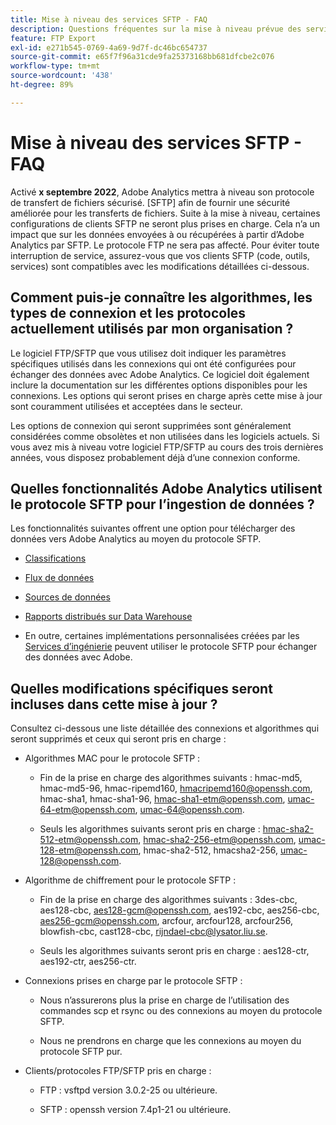 ```yaml
---
title: Mise à niveau des services SFTP - FAQ
description: Questions fréquentes sur la mise à niveau prévue des services SFTP.
feature: FTP Export
exl-id: e271b545-0769-4a69-9d7f-dc46bc654737
source-git-commit: e65f7f96a31cde9fa25373168bb681dfcbe2c076
workflow-type: tm+mt
source-wordcount: '438'
ht-degree: 89%

---
```


# Mise à niveau des services SFTP - FAQ

Activé **x septembre 2022**, Adobe Analytics mettra à niveau son protocole de transfert de fichiers sécurisé. [SFTP] afin de fournir une sécurité améliorée pour les transferts de fichiers. Suite à la mise à niveau, certaines configurations de clients SFTP ne seront plus prises en charge. Cela n’a un impact que sur les données envoyées à ou récupérées à partir d’Adobe Analytics par SFTP. Le protocole FTP ne sera pas affecté. Pour éviter toute interruption de service, assurez-vous que vos clients SFTP (code, outils, services) sont compatibles avec les modifications détaillées ci-dessous.

## Comment puis-je connaître les algorithmes, les types de connexion et les protocoles actuellement utilisés par mon organisation ?

Le logiciel FTP/SFTP que vous utilisez doit indiquer les paramètres spécifiques utilisés dans les connexions qui ont été configurées pour échanger des données avec Adobe Analytics. Ce logiciel doit également inclure la documentation sur les différentes options disponibles pour les connexions. Les options qui seront prises en charge après cette mise à jour sont couramment utilisées et acceptées dans le secteur.

Les options de connexion qui seront supprimées sont généralement considérées comme obsolètes et non utilisées dans les logiciels actuels. Si vous avez mis à niveau votre logiciel FTP/SFTP au cours des trois dernières années, vous disposez probablement déjà d’une connexion conforme.

## Quelles fonctionnalités Adobe Analytics utilisent le protocole SFTP pour l’ingestion de données ?

Les fonctionnalités suivantes offrent une option pour télécharger des données vers Adobe Analytics au moyen du protocole SFTP.

* [Classifications](https://experienceleague.adobe.com/docs/analytics/export/ftp-and-sftp/set-up-ftp-accounts/ftp-saint.html?lang=fr)

* [Flux de données](https://experienceleague.adobe.com/docs/analytics/export/ftp-and-sftp/set-up-ftp-accounts/ftp-datafeeds.html?lang=fr)

* [Sources de données](https://experienceleague.adobe.com/docs/analytics/export/ftp-and-sftp/set-up-ftp-accounts/ftp-datasources.html?lang=fr)

* [Rapports distribués sur Data Warehouse](https://experienceleague.adobe.com/docs/analytics/export/ftp-and-sftp/set-up-ftp-accounts/ftp-dw-reports.html?lang=fr)

* En outre, certaines implémentations personnalisées créées par les [Services d’ingénierie](https://experienceleague.adobe.com/docs/analytics/export/ftp-and-sftp/set-up-ftp-accounts/ftp-eng-services.html?lang=fr) peuvent utiliser le protocole SFTP pour échanger des données avec Adobe.

## Quelles modifications spécifiques seront incluses dans cette mise à jour ?

Consultez ci-dessous une liste détaillée des connexions et algorithmes qui seront supprimés et ceux qui seront pris en charge :

* Algorithmes MAC pour le protocole SFTP :

   * Fin de la prise en charge des algorithmes suivants : hmac-md5, hmac-md5-96, hmac-ripemd160, hmacripemd160@openssh.com, hmac-sha1, hmac-sha1-96, hmac-sha1-etm@openssh.com, umac-64-etm@openssh.com, umac-64@openssh.com.

   * Seuls les algorithmes suivants seront pris en charge : hmac-sha2-512-etm@openssh.com, hmac-sha2-256-etm@openssh.com, umac-128-etm@openssh.com, hmac-sha2-512, hmacsha2-256, umac-128@openssh.com.

* Algorithme de chiffrement pour le protocole SFTP :

   * Fin de la prise en charge des algorithmes suivants : 3des-cbc, aes128-cbc, aes128-gcm@openssh.com, aes192-cbc, aes256-cbc, aes256-gcm@openssh.com, arcfour, arcfour128, arcfour256, blowfish-cbc, cast128-cbc, rijndael-cbc@lysator.liu.se.

   * Seuls les algorithmes suivants seront pris en charge : aes128-ctr, aes192-ctr, aes256-ctr.

* Connexions prises en charge par le protocole SFTP :

   * Nous nʼassurerons plus la prise en charge de l’utilisation des commandes scp et rsync ou des connexions au moyen du protocole SFTP.

   * Nous ne prendrons en charge que les connexions au moyen du protocole SFTP pur.

* Clients/protocoles FTP/SFTP pris en charge :

   * FTP : vsftpd version 3.0.2-25 ou ultérieure.

   * SFTP : openssh version 7.4p1-21 ou ultérieure.
